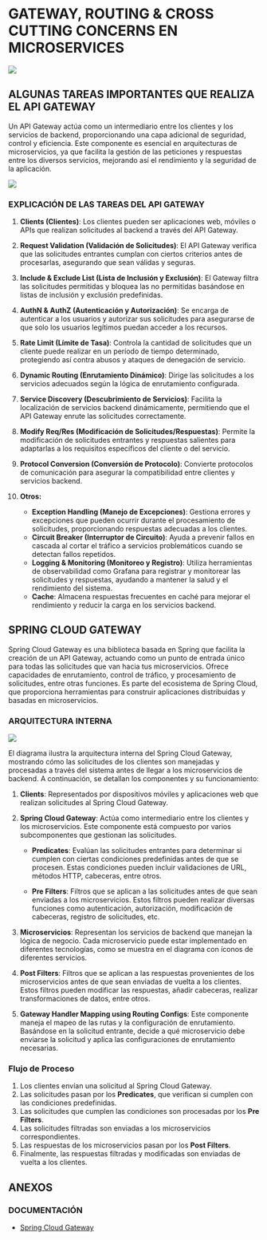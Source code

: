 GATEWAY, ROUTING & CROSS CUTTING CONCERNS EN MICROSERVICES
===

![](https://drive.google.com/uc?export=view&id=1ruR9bkVHXBzAch_VHgAIeaoi4x4akMIz)

## ALGUNAS TAREAS IMPORTANTES QUE REALIZA EL API GATEWAY
Un API Gateway actúa como un intermediario entre los clientes y los servicios de backend, proporcionando una capa adicional de seguridad, control y eficiencia. Este componente es esencial en arquitecturas de microservicios, ya que facilita la gestión de las peticiones y respuestas entre los diversos servicios, mejorando así el rendimiento y la seguridad de la aplicación.

![](https://drive.google.com/uc?export=view&id=1rstuE2b7tWQfjNDHx5yTfnDpor2v-AqY)
 
### EXPLICACIÓN DE LAS TAREAS DEL API GATEWAY

1. **Clients (Clientes)**: Los clientes pueden ser aplicaciones web, móviles o APIs que realizan solicitudes al backend a través del API Gateway.

2. **Request Validation (Validación de Solicitudes)**: El API Gateway verifica que las solicitudes entrantes cumplan con ciertos criterios antes de procesarlas, asegurando que sean válidas y seguras.

3. **Include & Exclude List (Lista de Inclusión y Exclusión)**: El Gateway filtra las solicitudes permitidas y bloquea las no permitidas basándose en listas de inclusión y exclusión predefinidas.

4. **AuthN & AuthZ (Autenticación y Autorización)**: Se encarga de autenticar a los usuarios y autorizar sus solicitudes para asegurarse de que solo los usuarios legítimos puedan acceder a los recursos.

5. **Rate Limit (Límite de Tasa)**: Controla la cantidad de solicitudes que un cliente puede realizar en un período de tiempo determinado, protegiendo así contra abusos y ataques de denegación de servicio.

6. **Dynamic Routing (Enrutamiento Dinámico)**: Dirige las solicitudes a los servicios adecuados según la lógica de enrutamiento configurada.

7. **Service Discovery (Descubrimiento de Servicios)**: Facilita la localización de servicios backend dinámicamente, permitiendo que el API Gateway enrute las solicitudes correctamente.

8. **Modify Req/Res (Modificación de Solicitudes/Respuestas)**: Permite la modificación de solicitudes entrantes y respuestas salientes para adaptarlas a los requisitos específicos del cliente o del servicio.

9. **Protocol Conversion (Conversión de Protocolo)**: Convierte protocolos de comunicación para asegurar la compatibilidad entre clientes y servicios backend.

10. **Otros:**
    - **Exception Handling (Manejo de Excepciones)**: Gestiona errores y excepciones que pueden ocurrir durante el procesamiento de solicitudes, proporcionando respuestas adecuadas a los clientes.
    - **Circuit Breaker (Interruptor de Circuito)**: Ayuda a prevenir fallos en cascada al cortar el tráfico a servicios problemáticos cuando se detectan fallos repetidos.
    - **Logging & Monitoring (Monitoreo y Registro)**: Utiliza herramientas de observabilidad como Grafana para registrar y monitorear las solicitudes y respuestas, ayudando a mantener la salud y el rendimiento del sistema.
    - **Cache**: Almacena respuestas frecuentes en caché para mejorar el rendimiento y reducir la carga en los servicios backend.

## SPRING CLOUD GATEWAY
Spring Cloud Gateway es una biblioteca basada en Spring que facilita la creación de un API Gateway, actuando como un punto de entrada único para todas las solicitudes que van hacia tus microservicios. Ofrece capacidades de enrutamiento, control de tráfico, y procesamiento de solicitudes, entre otras funciones. Es parte del ecosistema de Spring Cloud, que proporciona herramientas para construir aplicaciones distribuidas y basadas en microservicios.

### ARQUITECTURA INTERNA

![](https://drive.google.com/uc?export=view&id=1rtyH3vkh1K61mjGLz5Tl_q_83G7LeofT)

El diagrama ilustra la arquitectura interna del Spring Cloud Gateway, mostrando cómo las solicitudes de los clientes son manejadas y procesadas a través del sistema antes de llegar a los microservicios de backend. A continuación, se detallan los componentes y su funcionamiento:

1. **Clients**: Representados por dispositivos móviles y aplicaciones web que realizan solicitudes al Spring Cloud Gateway.

2. **Spring Cloud Gateway**: Actúa como intermediario entre los clientes y los microservicios. Este componente está compuesto por varios subcomponentes que gestionan las solicitudes.

    - **Predicates**: Evalúan las solicitudes entrantes para determinar si cumplen con ciertas condiciones predefinidas antes de que se procesen. Estas condiciones pueden incluir validaciones de URL, métodos HTTP, cabeceras, entre otros.

    - **Pre Filters**: Filtros que se aplican a las solicitudes antes de que sean enviadas a los microservicios. Estos filtros pueden realizar diversas funciones como autenticación, autorización, modificación de cabeceras, registro de solicitudes, etc.

3. **Microservicios**: Representan los servicios de backend que manejan la lógica de negocio. Cada microservicio puede estar implementado en diferentes tecnologías, como se muestra en el diagrama con íconos de diferentes servicios.

4. **Post Filters**: Filtros que se aplican a las respuestas provenientes de los microservicios antes de que sean enviadas de vuelta a los clientes. Estos filtros pueden modificar las respuestas, añadir cabeceras, realizar transformaciones de datos, entre otros.

5. **Gateway Handler Mapping using Routing Configs**: Este componente maneja el mapeo de las rutas y la configuración de enrutamiento. Basándose en la solicitud entrante, decide a qué microservicio debe enviarse la solicitud y aplica las configuraciones de enrutamiento necesarias.

### Flujo de Proceso

1. Los clientes envían una solicitud al Spring Cloud Gateway.
2. Las solicitudes pasan por los **Predicates**, que verifican si cumplen con las condiciones predefinidas.
3. Las solicitudes que cumplen las condiciones son procesadas por los **Pre Filters**.
4. Las solicitudes filtradas son enviadas a los microservicios correspondientes.
5. Las respuestas de los microservicios pasan por los **Post Filters**.
6. Finalmente, las respuestas filtradas y modificadas son enviadas de vuelta a los clientes.

## ANEXOS
### DOCUMENTACIÓN
- [Spring Cloud Gateway](https://spring.io/projects/spring-cloud-gateway)